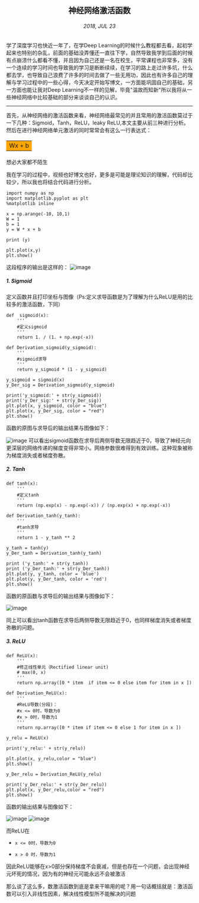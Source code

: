 ## <center>神经网络激活函数</center>
###### <center>2018, JUL 23</center>
学了深度学习也快近一年了，在学Deep Learning的时候什么教程都去看，起初学起来也特别的杂乱，前面的基础没弄懂还一直往下学，自然导致我学到后面的时候有点崩溃什么都看不懂，并且因为自己还是一名在校生，平常课程也非常多，没有一个连续的学习时间也导致我的学习是断断续续，在学习的路上走过许多坑，什么都去学，也导致自己浪费了许多的时间去做了一些无用功，因此也有许多自己的理解与学习过程中的一些心得，今天决定开始写博文，一方面能巩固自己的基础，另一方面也能让我对Deep Learning不一样的见解，毕竟"温故而知新"所以我将从一些神经网络中比较基础的部分来谈谈自己的认识。

---
首先，从神经网络的激活函数来看，神经网络最常见的并且常用的激活函数莫过于一下几种：Sigmoid，Tanh，ReLU，leaky ReLU,本文主要从前三种进行分析。
然后在进行神经网络单元激活的同时常常会有这么一行表达式：
#### <table><tr><td bgcolor=orange>Wx + b</td></tr></table>
想必大家都不陌生

我在学习的过程中，视频也好博文也好，更多是可能是理论知识的理解，代码却比较少，所以我也将结合代码进行分析。


```
import numpy as np
import matplotlib.pyplot as plt
%matplotlib inline

x = np.arange(-10, 10,1)
W = 1
b = 1
y = W * x + b

print (y)

plt.plot(x,y)
plt.show()
```
这段程序的输出是这样的：
![image](https://github.com/WeiYangBin/Notes-Deep-Learning/blob/master/Picture/liner.png)


##### 1. Sigmoid

定义函数并且打印坐标与图像（Ps:定义求导函数是为了理解为什么ReLU是用的比较多的激活函数，下同）

```
def  sigmoid(x):
    '''
    #定义sigmoid
    '''
    return 1. / (1. + np.exp(-x))
```

```
def Derivation_sigmoid(y_sigmoid):
    '''
    #sigmoid求导
    '''
    return y_sigmoid * (1 - y_sigmoid)
```

```
y_sigmoid = sigmoid(x)
y_Der_sig = Derivation_sigmoid(y_sigmoid)

print('y_sigmoid:' + str(y_sigmoid))
print('y_Der_sig:' + str(y_Der_sig))
plt.plot(x, y_sigmoid, color = "blue")
plt.plot(x, y_Der_sig, color = "red")
plt.show()
```
函数的原图与求导后的输出结果与图像如下：

![image](https://github.com/WeiYangBin/Notes-Deep-Learning/blob/master/Picture/sigmoid.png)
可以看出sigmoid函数在求导后两侧导数无限趋近于0，导致了神经元向更深层的网络传递的梯度变得非常小。网络参数很难得到有效训练。这种现象被称为梯度消失或者梯度弥散。
##### 2. Tanh

```
def tanh(x):
    '''
    #定义tanh
    '''
    return (np.exp(x) - np.exp(-x)) / (np.exp(x) + np.exp(-x))
```

```
def Derivation_tanh(y_tanh):
    '''
    #tanh求导
    '''
    return 1 - y_tanh ** 2 
```

```
y_tanh = tanh(y)
y_Der_tanh = Derivation_tanh(y_tanh)

print ('y_tanh:' + str(y_tanh))
print ('y_Der_tanh:' + str(y_Der_tanh))
plt.plot(y, y_tanh, color = 'blue')
plt.plot(y, y_Der_tanh, color = 'red')
plt.show()
```
函数的原函数与求导后的输出结果与图像如下：

![image](https://github.com/WeiYangBin/Notes-Deep-Learning/blob/master/Picture/tanh.png)

同上可以看出tanh函数在求导后两侧导数无限趋近于0，也同样梯度消失或者梯度弥散的问题。
##### 3. ReLU

```
def ReLU(x):
    '''
    #修正线性单元（Rectified linear unit)
    # max(0, x)
    '''
    return np.array([0 * item  if item <= 0 else item for item in x ]) 
```
```
def Derivation_ReLU(x):
    '''
    #ReLU导数(分段)： 
    #x <= 0时，导数为0 
    #x > 0时，导数为1 
    '''
    return np.array([0 * item if item <= 0 else 1 for item in x ]) 
```
```
y_relu = ReLU(x)

print('y_relu:' + str(y_relu))

plt.plot(x, y_relu,color = "blue")
plt.show()
```

```
y_Der_relu = Derivation_ReLU(y_relu)

print('y_Der_relu:' + str(y_Der_relu))
plt.plot(x, y_Der_relu,color = "red")
plt.show()
```

函数的输出结果与图像如下：

![image](https://github.com/WeiYangBin/Notes-Deep-Learning/blob/master/Picture/relu.png)
![image](https://github.com/WeiYangBin/Notes-Deep-Learning/blob/master/Picture/relu_D.png)

而ReLU在    
-     x <= 0时，导数为0 
-     x > 0 时，导数为1 
因此ReLU能够在x>0部分保持梯度不会衰减，但是也存在一个问题，会出现神经元坏死的情况，因为有的神经元可能永远不会被激活

那么谈了这么多，数激活函数到底是拿来干嘛用的呢？用一句话概括就是：激活函数可以引入非线性因素，解决线性模型所不能解决的问题
